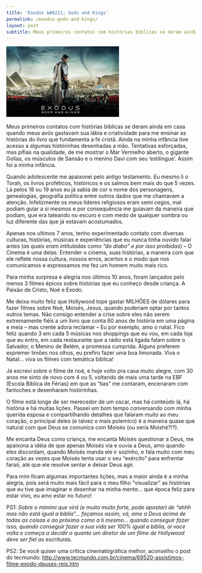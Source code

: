 ```yaml
---
title: 'Exodus &#8211; Gods and Kings'
permalink: /exodus-gods-and-kings/
layout: post
subtitle: Meus primeiros contatos com histórias bíblicas se deram ainda em casa quando meus avós gastavam sua lábia e criatividade para me ensinar as histórias do livro que fundamenta a fé cristã. Ainda na minha infância tive acesso a algumas histórinhas desenhadas a mão. Tentativas esforçadas, mas pífias na qualidade, de me mostrar o Mar Vermelho aberto, o gigante Golias, os músculos de Sansão e o menino Davi com seu &#8216;estilingue&#8217;. Assim foi a minha infância.
---
```

[<img alt="exodus_gods_and_kings_movie-wide" src="/img/posts/2014/12/exodus_gods_and_kings_movie-wide-300x187.jpg"  />][1]

Meus primeiros contatos com histórias bíblicas se deram ainda em casa quando meus avós gastavam sua lábia e criatividade para me ensinar as histórias do livro que fundamenta a fé cristã. Ainda na minha infância tive acesso a algumas histórinhas desenhadas a mão. Tentativas esforçadas, mas pífias na qualidade, de me mostrar o Mar Vermelho aberto, o gigante Golias, os músculos de Sansão e o menino Davi com seu &#8216;estilingue&#8217;. Assim foi a minha infância.

Quando adolescente me apaixonei pelo antigo testamento. Eu mesmo li o Torah, os livros proféticos, históricos e os salmos bem mais do que 5 vezes. Lá pelos 18 ou 19 anos eu já sabia de cor o nome dos personagens, genealogias, geografia politica entre outros dados que me chamavam a atenção. Infelizmente os meus líderes religiosos eram semi cegos, mal podiam guiar a si mesmos e por consequência me guiavam da maneira que podiam, que era tateando no escuro e com medo de qualquer sombra ou luz diferente das que já estavam acostumados.

Apenas nos ultimos 7 anos, tenho experimentado contato com diversas culturas, histórias, músicas e experiências que eu nunca tinha ouvido falar antes (*as quais eram intituladas como &#8220;do diabo&#8221; e por isso proibidas*) &#8211; O Cinema é uma delas. Entender o cinema, suas histórias, a maneira com que ele reflete nossa cultura, nossos erros, acertos e o modo que nos comunicamos e expressamos me fez um homem muito mais rico.

Para minha surpresa e alegria nos últimos 10 anos, foram lançados pelo menos 3 filmes épicos sobre histórias que eu conheço desde criança. A Paixão de Cristo, Noé e Exodo.

Me deixa muito feliz que Hollywood tope gastar MILHÕES de dólares para fazer filmes sobre Noé, Moisés, Jesus, quando poderiam optar por tantos outros temas. Não consigo entender a crise sobre eles não serem extremamente fiéis a um livro que conta 80 anos de história em uma página e meia &#8211; mas crente adora reclamar &#8211; Eu por exemplo, amo o natal. Fico feliz quando 3 em cada 5 músicas nos shoppings que eu vou, em cada loja que eu entro, em cada restaurante que a rádio está ligada falam sobre o Salvador, o Menino de Belém, a promessa cumprida. Alguns preferem expremer limões nos olhos, eu prefiro fazer uma boa limonada. Viva o Natal&#8230; viva os filmes com temática biblica!

Já escrevi sobre o filme de noé, e hoje volto pra casa muito alegre, com 30 anos me sinto de novo com 4 ou 5, voltando de mais uma tarde na EBF (Escola Biblica de Férias) em que as &#8220;tias&#8221; me contaram, encenaram com fantoches e desenharam histórinhas.

O filme está longe de ser merecedor de um oscar, mas há conteúdo lá, há história e há muitas lições. Passei um bom tempo conversando com minha querida esposa e compartilhando detalhes que falaram muito ao meu coração, o principal deles (e talvez o mais polemico) é a maneira quase que natural com que Deus se comunica com Moisés (ou seria Moishé?!?).

Me encanta Deus como criança, me encanta Moisés questionar a Deus, me apaixona a idéia de que apenas Moisés via e ouvia a Deus, amo quando eles discordam, quando Moisés manda ele ir sozinho, e fala muito com meu coração as vezes que Moisés tenta usar o seu &#8220;exército&#8221; para enfrentar faraó, até que ele resolve sentar e deixar Deus agir.

Para mim ficam algumas importantes lições, mas a maior ainda é a minha alegria, pois será muito mais fácil para o meu filho &#8220;visualizar&#8221; as histórias que eu tive que imaginar e desenhar na minha mente&#8230; que época feliz para estar vivo, eu amo estar no futuro!

PS1: *Sobre o mimimi que virá (e muito muito forte, pode apostar) de &#8220;ahhh mas não está igual a biblia&#8221;&#8230; façamos assim, vá, ame a Deus acima de todas as coisas e ao próximo como a ti mesmo&#8230; quando conseguir fazer isso, quando conseguir fazer a sua vida ser 100% igual a biblia, aí voce volta e começa a decidir o quanto um diretor de um filme de Hollywood deve ser fiel as escrituras.*

PS2: Se você quiser uma crítica cinematógráfica melhor, aconselho o post do tecmundo: <a href="http://www.tecmundo.com.br/cinema/69520-assistimos-filme-exodo-deuses-reis.htm" target="_blank">http://www.tecmundo.com.br/cinema/69520-assistimos-filme-exodo-deuses-reis.htm</a>

 [1]: /img/posts/2014/12/exodus_gods_and_kings_movie-wide.jpg
